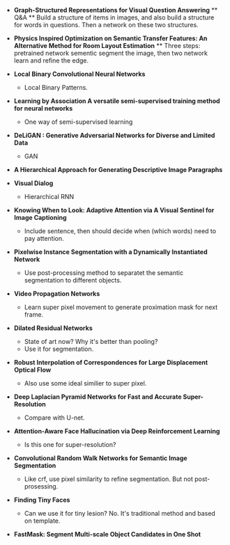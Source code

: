 * **Graph-Structured Representations for Visual Question Answering**
    ** Q&A
    ** Build a structure of items in images, and also build a structure for words in questions. Then a network
    on these two structures.
* **Physics Inspired Optimization on Semantic Transfer Features: An Alternative
Method for Room Layout Estimation**
    ** Three steps: pretrained network sementic segment the image, then two network learn and refine the edge.
    
* **Local Binary Convolutional Neural Networks**
    *  Local Binary Patterns.
* **Learning by Association A versatile semi-supervised training method for neural networks**
    * One way of semi-supervised learning
    
* **DeLiGAN : Generative Adversarial Networks for Diverse and Limited Data**
    * GAN
* **A Hierarchical Approach for Generating Descriptive Image Paragraphs**
* **Visual Dialog**
    * Hierarchical RNN
    
* **Knowing When to Look: Adaptive Attention via
A Visual Sentinel for Image Captioning**
    * Include sentence, then should decide when (which words) need to pay attention.
    
* **Pixelwise Instance Segmentation with a Dynamically Instantiated Network**
    * Use post-processing method to separatet the semantic segmentation to different objects.
* **Video Propagation Networks**
    * Learn super pixel movement to generate proximation mask for next frame.
    
* **Dilated Residual Networks**
    * State of art now? Why it's better than pooling?
    * Use it for segmentation.
    
* **Robust Interpolation of Correspondences for Large Displacement Optical Flow**
    * Also use some ideal similier to super pixel.
    
* **Deep Laplacian Pyramid Networks for Fast and Accurate Super-Resolution**
    * Compare with U-net.
    
* **Attention-Aware Face Hallucination via Deep Reinforcement Learning**
    * Is this one for super-resolution?
    
* **Convolutional Random Walk Networks for Semantic Image Segmentation**
    * Like crf, use pixel similarity to refine segmentation. But not post-prosessing.
* **Finding Tiny Faces**
    * Can we use it for tiny lesion? No. It's traditional method and based on template.
    
* **FastMask: Segment Multi-scale Object Candidates in One Shot**
